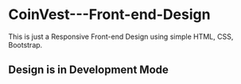 # CoinVest---Front-end-Design

This is just a Responsive Front-end Design using simple HTML, CSS, Bootstrap.

## Design is in Development Mode
